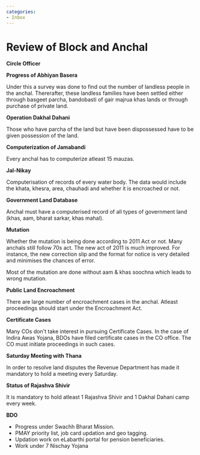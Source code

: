 ```yaml
---
categories:
- Inbox
---
```

# Review of Block and Anchal

**Circle Officer**

**Progress of Abhiyan Basera**

Under this a survey was done to find out the number of landless people in the anchal. Thererafter, these landless families have been settled either through basgeet parcha, bandobasti of gair majrua khas lands or through purchase of private land.

  

**Operation Dakhal Dahani**

Those who have parcha of the land but have been dispossessed have to be given possession of the land.

  

**Computerization of Jamabandi**

Every anchal has to computerize atleast 15 mauzas.

  

**Jal-Nikay**

Computerisation of records of every water body. The data would include the khata, khesra, area, chauhadi and whether it is encroached or not.

  

**Government Land Database**

Anchal must have a computerised record of all types of government land (khas, aam, bharat sarkar, khas mahal).

  

**Mutation**

Whether the mutation is being done according to 2011 Act or not. Many anchals still follow 70s act. The new act of 2011 is much improved. For instance, the new correction slip and the format for notice is very detailed and minimises the chances of error.

  

Most of the mutation are done without aam & khas soochna which leads to wrong mutation.

  

**Public Land Encroachment**

There are large number of encroachment cases in the anchal. Atleast proceedings should start under the Encroachment Act.

  

**Certificate Cases**

Many COs don't take interest in pursuing Certificate Cases. In the case of Indira Awas Yojana, BDOs have filed certificate cases in the CO office. The CO must initiate proceedings in such cases.

  

**Saturday Meeting with Thana**

In order to resolve land disputes the Revenue Department has made it mandatory to hold a meeting every Saturday.

  

**Status of Rajashva Shivir**

It is mandatory to hold atleast 1 Rajashva Shivir and 1 Dakhal Dahani camp every week.

  

  

  

**BDO**

- Progress under Swachh Bharat Mission.
- PMAY priority list, job card updation and geo tagging.
- Updation work on eLabarthi portal for pension beneficiaries.
- Work under 7 Nischay Yojana